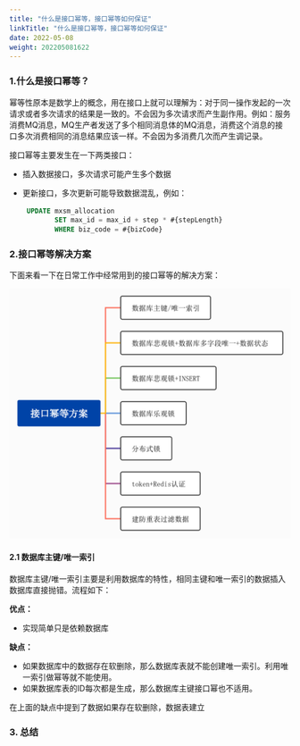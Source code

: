 ```yaml
---
title: "什么是接口幂等，接口幂等如何保证"
linkTitle: "什么是接口幂等，接口幂等如何保证"
date: 2022-05-08
weight: 202205081622
---
```


### 1.什么是接口幂等？

幂等性原本是数学上的概念，用在接口上就可以理解为：对于同一操作发起的一次请求或者多次请求的结果是一致的。不会因为多次请求而产生副作用。例如：服务消费MQ消息，MQ生产者发送了多个相同消息体的MQ消息，消费这个消息的接口多次消费相同的消息结果应该一样。不会因为多消费几次而产生调记录。

接口幂等主要发生在一下两类接口：

- 插入数据接口，多次请求可能产生多个数据

- 更新接口，多次更新可能导致数据混乱，例如：

  ```sql
   UPDATE mxsm_allocation
          SET max_id = max_id + step * #{stepLength}
          WHERE biz_code = #{bizCode}
  ```

### 2.接口幂等解决方案

下面来看一下在日常工作中经常用到的接口幂等的解决方案：

![接口幂等方案](https://raw.githubusercontent.com/mxsm/picture/main/about/%E6%8E%A5%E5%8F%A3%E5%B9%82%E7%AD%89%E6%96%B9%E6%A1%88.png)

#### 2.1 数据库主键/唯一索引

数据库主键/唯一索引主要是利用数据库的特性，相同主键和唯一索引的数据插入数据库直接抛错。流程如下：



**优点：**

- 实现简单只是依赖数据库

**缺点：**

- 如果数据库中的数据存在软删除，那么数据库表就不能创建唯一索引。利用唯一索引做幂等就不能使用。
- 如果数据库表的ID每次都是生成，那么数据库主键接口幂也不适用。

在上面的缺点中提到了数据如果存在软删除，数据表建立

### 3. 总结
